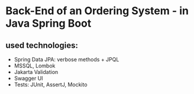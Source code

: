 # Back-End of an Ordering System - in Java Spring Boot

## used technologies:
* Spring Data JPA: verbose methods + JPQL
* MSSQL, Lombok
* Jakarta Validation
* Swagger UI
* Tests: JUnit, AssertJ, Mockito
